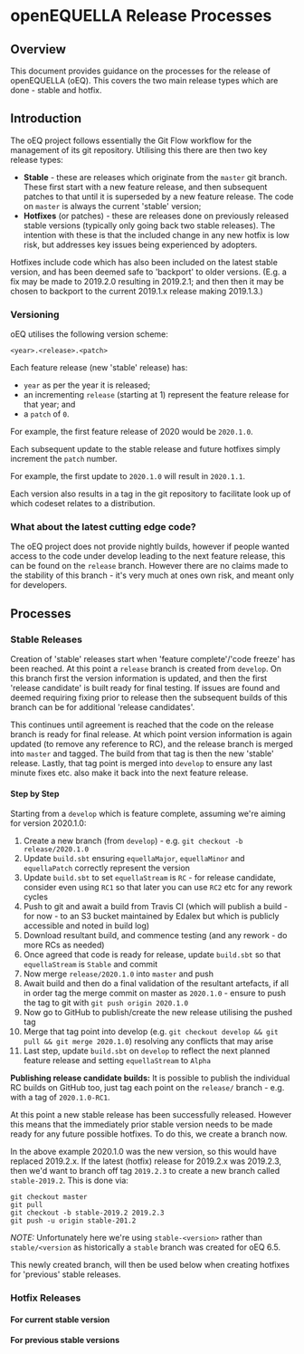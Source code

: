# openEQUELLA Release Processes

## Overview

This document provides guidance on the processes for the release of openEQUELLA (oEQ). This covers
the two main release types which are done - stable and hotfix.

## Introduction

The oEQ project follows essentially the Git Flow workflow for the management of its git repository.
Utilising this there are then two key release types:

- **Stable** - these are releases which originate from the `master` git branch. These first start
  with a new feature release, and then subsequent patches to that until it is superseded by a new
  feature release. The code on `master` is always the current 'stable' version;
- **Hotfixes** (or patches) - these are releases done on previously released stable versions
  (typically only going back two stable releases). The intention with these is that the included
  change in any new hotfix is low risk, but addresses key issues being experienced by adopters.

Hotfixes include code which has also been included on the latest stable version, and has
been deemed safe to 'backport' to older versions. (E.g. a fix may be made to 2019.2.0 resulting in
2019.2.1; and then then it may be chosen to backport to the current 2019.1.x release making 2019.1.3.)

### Versioning

oEQ utilises the following version scheme:

    <year>.<release>.<patch>

Each feature release (new 'stable' release) has:

- `year` as per the year it is released;
- an incrementing `release` (starting at 1) represent the feature release for that year; and
- a `patch` of `0`.

For example, the first feature release of 2020 would be `2020.1.0`.

Each subsequent update to the stable release and future hotfixes simply increment the `patch`
number.

For example, the first update to `2020.1.0` will result in `2020.1.1`.

Each version also results in a tag in the git repository to facilitate look up of which codeset
relates to a distribution.

### What about the latest cutting edge code?

The oEQ project does not provide nightly builds, however if people wanted access to the code under
develop leading to the next feature release, this can be found on the `release` branch. However
there are no claims made to the stability of this branch - it's very much at ones own risk, and
meant only for developers.

## Processes

### Stable Releases

Creation of 'stable' releases start when 'feature complete'/'code freeze' has been reached. At this
point a `release` branch is created from `develop`. On this branch first the version information is
updated, and then the first 'release candidate' is built ready for final testing. If issues are
found and deemed requiring fixing prior to release then the subsequent builds of this branch can be
for additional 'release candidates'.

This continues until agreement is reached that the code on the release branch is ready for final
release. At which point version information is again updated (to remove any reference to RC), and
the release branch is merged into `master` and tagged. The build from that tag is then the new
'stable' release. Lastly, that tag point is merged into `develop` to ensure any last minute fixes
etc. also make it back into the next feature release.

#### Step by Step

Starting from a `develop` which is feature complete, assuming we're aiming for version
2020.1.0:

1. Create a new branch (from `develop`) - e.g. `git checkout -b release/2020.1.0`
2. Update `build.sbt` ensuring `equellaMajor`, `equellaMinor` and `equellaPatch` correctly represent
   the version
3. Update `build.sbt` to set `equellaStream` is `RC` - for release candidate, consider even using
   `RC1` so that later you can use `RC2` etc for any rework cycles
4. Push to git and await a build from Travis CI (which will publish a build - for now - to an S3
   bucket maintained by Edalex but which is publicly accessible and noted in build log)
5. Download resultant build, and commence testing (and any rework - do more RCs as needed)
6. Once agreed that code is ready for release, update `build.sbt` so that `equellaStream` is
   `Stable` and commit
7. Now merge `release/2020.1.0` into `master` and push
8. Await build and then do a final validation of the resultant artefacts, if all in order tag the
   merge commit on master as `2020.1.0` - ensure to push the tag to git with `git push origin 2020.1.0`
9. Now go to GitHub to publish/create the new release utilising the pushed tag
10. Merge that tag point into develop (e.g. `git checkout develop && git pull && git merge 2020.1.0`) resolving any conflicts that may arise
11. Last step, update `build.sbt` on `develop` to reflect the next planned feature release and
    setting `equellaStream` to `Alpha`

**Publishing release candidate builds:** It is possible to publish the individual RC builds on
GitHub too, just tag each point on the `release/` branch - e.g. with a tag of `2020.1.0-RC1`.

At this point a new stable release has been successfully released. However this means that the
immediately prior stable version needs to be made ready for any future possible hotfixes. To do
this, we create a branch now.

In the above example 2020.1.0 was the new version, so this would have replaced 2019.2.x. If the
latest (hotfix) release for 2019.2.x was 2019.2.3, then we'd want to branch off tag `2019.2.3` to
create a new branch called `stable-2019.2`. This is done via:

    git checkout master
    git pull
    git checkout -b stable-2019.2 2019.2.3
    git push -u origin stable-201.2

_NOTE:_ Unfortunately here we're using `stable-<version>` rather than `stable/<version` as
historically a `stable` branch was created for oEQ 6.5.

This newly created branch, will then be used below when creating hotfixes for 'previous' stable
releases.

### Hotfix Releases

#### For current stable version

#### For previous stable versions

